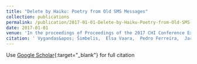 ```yaml
---
title: "Delete by Haiku: Poetry from Old SMS Messages"
collection: publications
permalink: /publication/2017-01-01-Delete-by-Haiku-Poetry-from-Old-SMS-Messages
date: 2017-01-01
venue: 'In the proceedings of Proceedings of the 2017 CHI Conference Extended Abstracts on Human Factors in Computing Systems'
citation: ' Vygandas&apos; Šimbelis,  Elsa Vaara,  Pedro Ferreira,  Jarmo Laaksolahti,  Kristina Höök, &quot;Delete by Haiku: Poetry from Old SMS Messages.&quot; In the proceedings of Proceedings of the 2017 CHI Conference Extended Abstracts on Human Factors in Computing Systems, 2017.'
---
```

Use [Google Scholar](https://scholar.google.com/scholar?q=Delete+by+Haiku:+Poetry+from+Old+SMS+Messages){:target="_blank"} for full citation
